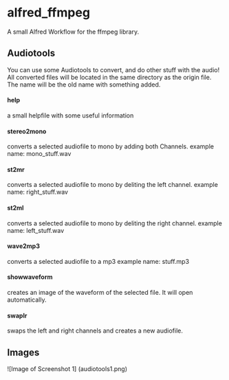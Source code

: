 # alfred_ffmpeg
A small Alfred Workflow for the ffmpeg library.

## Audiotools

You can use some Audiotools to convert, and do other stuff with the audio!
All converted files will be located in the same directory as the origin file. The name will be the old name with something added.

#### help

a small helpfile with some useful information


#### stereo2mono

converts a selected audiofile to mono by adding both Channels.
example name: mono_stuff.wav


#### st2mr

converts a selected audiofile to mono by deliting the left channel.
example name: right_stuff.wav


#### st2ml

converts a selected audiofile to mono by deliting the right channel.
example name: left_stuff.wav


#### wave2mp3

converts a selected audiofile to a mp3
example name: stuff.mp3


#### showwaveform

creates an image of the waveform of the selected file. It will open automatically.


#### swaplr

swaps the left and right channels and creates a new audiofile.

## Images

![Image of Screenshot 1]
(audiotools1.png)
